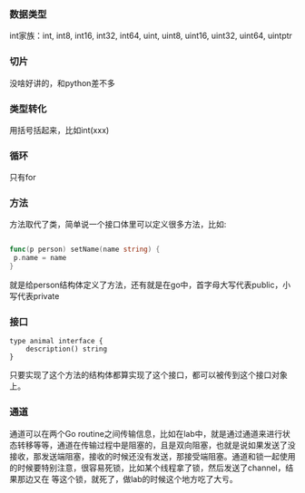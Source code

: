 ### 数据类型

int家族：int, int8, int16, int32, int64, uint, uint8, uint16, uint32, uint64, uintptr

### 切片
没啥好讲的，和python差不多

### 类型转化

用括号括起来，比如int(xxx)

### 循环
只有for

### 方法
方法取代了类，简单说一个接口体里可以定义很多方法，比如:
```go

func(p person) setName(name string) {
 p.name = name
}
```
就是给person结构体定义了方法，还有就是在go中，首字母大写代表public，小写代表private

### 接口
```
type animal interface {
    description() string
}
```

只要实现了这个方法的结构体都算实现了这个接口，都可以被传到这个接口对象上。

### 通道
通道可以在两个Go routine之间传输信息，比如在lab中，就是通过通道来进行状态转移等等，通道在传输过程中是阻塞的，且是双向阻塞，也就是说如果发送了没接收，那发送端阻塞，接收的时候还没有发送，那接受端阻塞。通道和锁一起使用的时候要特别注意，很容易死锁，比如某个线程拿了锁，然后发送了channel，结果那边又在 等这个锁，就死了，做lab的时候这个地方吃了大亏。
